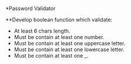 *Password Validator

**Develop boolean function which validate:
- At least 6 chars length.
- Must be contain at least one number.
- Must be contain at least one uppercase letter.
- Must be contain at least one lowercase letter.
- Must be contain at least one _.
